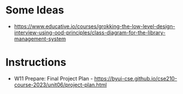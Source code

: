 # Some Ideas

- https://www.educative.io/courses/grokking-the-low-level-design-interview-using-ood-principles/class-diagram-for-the-library-management-system

# Instructions

- W11 Prepare: Final Project Plan - https://byui-cse.github.io/cse210-course-2023/unit06/project-plan.html